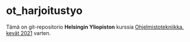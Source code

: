 # ot_harjoitustyo

Tämä on git-repositorio **Helsingin Yliopiston** kurssia [Ohjelmistotekniikka, kevät 2021](https://ohjelmistotekniikka-hy.github.io/) varten.